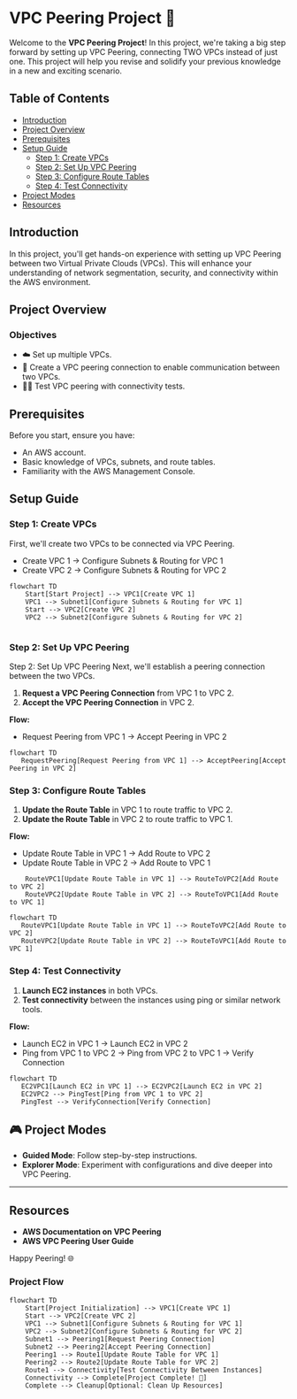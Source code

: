 # VPC Peering Project 🚀 

Welcome to the **VPC Peering Project**! In this project, we're taking a big step forward by setting up VPC Peering, connecting TWO VPCs instead of just one. This project will help you revise and solidify your previous knowledge in a new and exciting scenario.

## Table of Contents

- [Introduction](#introduction)
- [Project Overview](#project-overview)
- [Prerequisites](#prerequisites)
- [Setup Guide](#setup-guide)
  - [Step 1: Create VPCs](#step-1-create-vpcs)
  - [Step 2: Set Up VPC Peering](#step-2-set-up-vpc-peering)
  - [Step 3: Configure Route Tables](#step-3-configure-route-tables)
  - [Step 4: Test Connectivity](#step-4-test-connectivity)
- [Project Modes](#project-modes)
- [Resources](#resources)

## Introduction

In this project, you'll get hands-on experience with setting up VPC Peering between two Virtual Private Clouds (VPCs). This will enhance your understanding of network segmentation, security, and connectivity within the AWS environment.

## Project Overview

### Objectives

- ☁️ Set up multiple VPCs.
- 🌉 Create a VPC peering connection to enable communication between two VPCs.
- 👩‍🔬 Test VPC peering with connectivity tests.

## Prerequisites

Before you start, ensure you have:

- An AWS account.
- Basic knowledge of VPCs, subnets, and route tables.
- Familiarity with the AWS Management Console.

## Setup Guide

### Step 1: Create VPCs

First, we'll create two VPCs to be connected via VPC Peering.
 - Create VPC 1 → Configure Subnets & Routing for VPC 1
 - Create VPC 2 → Configure Subnets & Routing for VPC 2

```mermaid
flowchart TD
    Start[Start Project] --> VPC1[Create VPC 1]
    VPC1 --> Subnet1[Configure Subnets & Routing for VPC 1]
    Start --> VPC2[Create VPC 2]
    VPC2 --> Subnet2[Configure Subnets & Routing for VPC 2]  


 ```
  

### Step 2: Set Up VPC Peering
Step 2: Set Up VPC Peering
Next, we'll establish a peering connection between the two VPCs.
1. **Request a VPC Peering Connection** from VPC 1 to VPC 2.
2. **Accept the VPC Peering Connection** in VPC 2.

**Flow:**
   - Request Peering from VPC 1 → Accept Peering in VPC 2


 ```mermaid
flowchart TD
    RequestPeering[Request Peering from VPC 1] --> AcceptPeering[Accept Peering in VPC 2]

 ```


### Step 3: Configure Route Tables

1. **Update the Route Table** in VPC 1 to route traffic to VPC 2.
2. **Update the Route Table** in VPC 2 to route traffic to VPC 1.

**Flow:**
   - Update Route Table in VPC 1 → Add Route to VPC 2
   - Update Route Table in VPC 2 → Add Route to VPC 1


```flowchart TD
    RouteVPC1[Update Route Table in VPC 1] --> RouteToVPC2[Add Route to VPC 2]
    RouteVPC2[Update Route Table in VPC 2] --> RouteToVPC1[Add Route to VPC 1]
 ```

 ```mermaid
flowchart TD
    RouteVPC1[Update Route Table in VPC 1] --> RouteToVPC2[Add Route to VPC 2]
    RouteVPC2[Update Route Table in VPC 2] --> RouteToVPC1[Add Route to VPC 1]
```



### Step 4: Test Connectivity

1. **Launch EC2 instances** in both VPCs.
2. **Test connectivity** between the instances using ping or similar network tools.

**Flow:**
   - Launch EC2 in VPC 1 → Launch EC2 in VPC 2
   - Ping from VPC 1 to VPC 2 → Ping from VPC 2 to VPC 1 → Verify Connection

 ```mermaid
flowchart TD
    EC2VPC1[Launch EC2 in VPC 1] --> EC2VPC2[Launch EC2 in VPC 2]
    EC2VPC2 --> PingTest[Ping from VPC 1 to VPC 2]
    PingTest --> VerifyConnection[Verify Connection]

 ```


## 🎮 Project Modes

- **Guided Mode**: Follow step-by-step instructions.
- **Explorer Mode**: Experiment with configurations and dive deeper into VPC Peering.

---

## Resources

- **AWS Documentation on VPC Peering**
- **AWS VPC Peering User Guide**

Happy Peering! 🌐


### Project Flow

```mermaid
flowchart TD
    Start[Project Initialization] --> VPC1[Create VPC 1]
    Start --> VPC2[Create VPC 2]
    VPC1 --> Subnet1[Configure Subnets & Routing for VPC 1]
    VPC2 --> Subnet2[Configure Subnets & Routing for VPC 2]
    Subnet1 --> Peering1[Request Peering Connection]
    Subnet2 --> Peering2[Accept Peering Connection]
    Peering1 --> Route1[Update Route Table for VPC 1]
    Peering2 --> Route2[Update Route Table for VPC 2]
    Route1 --> Connectivity[Test Connectivity Between Instances]
    Connectivity --> Complete[Project Complete! 🎉]
    Complete --> Cleanup[Optional: Clean Up Resources]
```
